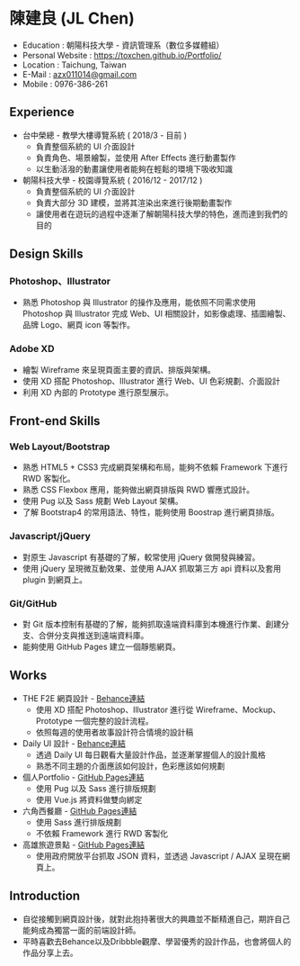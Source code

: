 # 陳建良 (JL Chen)
* Education : 朝陽科技大學 - 資訊管理系（數位多媒體組）
* Personal Website : https://toxchen.github.io/Portfolio/
* Location : Taichung, Taiwan
* E-Mail : azx011014@gmail.com
* Mobile : 0976-386-261
## Experience
* 台中榮總 - 教學大樓導覽系統 ( 2018/3 - 目前 )
  * 負責整個系統的 UI 介面設計
  * 負責角色、場景繪製，並使用 After Effects 進行動畫製作
  * 以生動活潑的動畫讓使用者能夠在輕鬆的環境下吸收知識
* 朝陽科技大學 - 校園導覽系統 ( 2016/12 - 2017/12 )
  * 負責整個系統的 UI 介面設計
  * 負責大部分 3D 建模，並將其渲染出來進行後期動畫製作
  * 讓使用者在遊玩的過程中逐漸了解朝陽科技大學的特色，進而達到我們的目的
## Design Skills
### Photoshop、Illustrator
* 熟悉 Photoshop 與 Illustrator 的操作及應用，能依照不同需求使用 Photoshop 與 Illustrator 完成 Web、UI 相關設計，如影像處理、插圖繪製、品牌 Logo、網頁 icon 等製作。
### Adobe XD
* 繪製 Wireframe 來呈現頁面主要的資訊、排版與架構。
* 使用 XD 搭配 Photoshop、Illustrator 進行 Web、UI 色彩規劃、介面設計
* 利用 XD 內部的 Prototype 進行原型展示。

## Front-end Skills
### Web Layout/Bootstrap
* 熟悉 HTML5 + CSS3 完成網頁架構和布局，能夠不依賴 Framework 下進行 RWD 客製化。
* 熟悉 CSS Flexbox 應用，能夠做出網頁排版與 RWD 響應式設計。
* 使用 Pug 以及 Sass 規劃 Web Layout 架構。
* 了解 Bootstrap4 的常用語法、特性，能夠使用 Boostrap 進行網頁排版。
### Javascript/jQuery
* 對原生 Javascript 有基礎的了解，較常使用 jQuery 做開發與練習。
* 使用 jQuery 呈現微互動效果、並使用 AJAX 抓取第三方 api 資料以及套用 plugin 到網頁上。
### Git/GitHub
* 對 Git 版本控制有基礎的了解，能夠抓取遠端資料庫到本機進行作業、創建分支、合併分支與推送到遠端資料庫。
* 能夠使用 GitHub Pages 建立一個靜態網頁。

## Works
* THE F2E 網頁設計 - [Behance連結](https://www.behance.net/gallery/67447679/THE-F2E-Challenge)
  * 使用 XD 搭配 Photoshop、Illustrator 進行從 Wireframe、Mockup、Prototype 一個完整的設計流程。
  * 依照每週的使用者故事設計符合情境的設計稿
* Daily UI 設計 - [Behance連結](https://www.behance.net/azx011014fa1e)
  * 透過 Daily UI 每日觀看大量設計作品，並逐漸掌握個人的設計風格
  * 熟悉不同主題的介面應該如何設計，色彩應該如何規劃
* 個人Portfolio - [GitHub Pages連結](https://toxchen.github.io/Portfolio/)
  * 使用 Pug 以及 Sass 進行排版規劃
  * 使用 Vue.js 將資料做雙向綁定
* 六角西餐廳 - [GitHub Pages連結](https://toxchen.github.io/HexRestaurant/)
  * 使用 Sass 進行排版規劃
  * 不依賴 Framework 進行 RWD 客製化
* 高雄旅遊景點 - [GitHub Pages連結](https://toxchen.github.io/KaohsiungTravel/)
  * 使用政府開放平台抓取 JSON 資料，並透過 Javascript / AJAX 呈現在網頁上。

## Introduction
* 自從接觸到網頁設計後，就對此抱持著很大的興趣並不斷精進自己，期許自己能夠成為獨當一面的前端設計師。
* 平時喜歡去Behance以及Dribbble觀摩、學習優秀的設計作品，也會將個人的作品分享上去。
